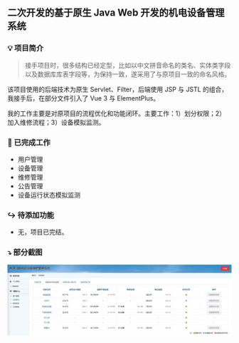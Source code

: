 ## 二次开发的基于原生 Java Web 开发的机电设备管理系统

### 💡 项目简介

> 接手项目时，很多结构已经定型，比如以中文拼音命名的类名、实体类字段以及数据库库表字段等，为保持一致，遂采用了与原项目一致的命名风格。

该项目使用的后端技术为原生 Servlet、Filter，后端使用 JSP 与 JSTL 的组合，我接手后，在部分文件引入了 Vue 3 与 ElementPlus。

我的工作主要是对原项目的流程优化和功能闭环。主要工作：1）划分权限；2）加入维修流程；3）设备模拟监测。

### 🔗 已完成工作

- 用户管理
- 设备管理
- 维修管理
- 公告管理
- 设备运行状态模拟监测

### ↪️ 待添加功能

- 无，项目已完结。

### ⤵️ 部分截图

![](web/img/monitor.jpg)
